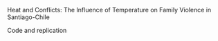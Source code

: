 Heat and Conflicts: The Influence of Temperature on Family Violence in Santiago-Chile

Code and replication 

